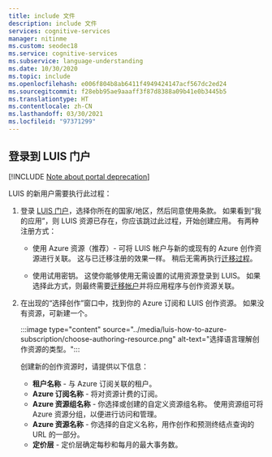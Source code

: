 ```yaml
---
title: include 文件
description: include 文件
services: cognitive-services
manager: nitinme
ms.custom: seodec18
ms.service: cognitive-services
ms.subservice: language-understanding
ms.date: 10/30/2020
ms.topic: include
ms.openlocfilehash: e006f804b8ab6411f4949424147acf567dc2ed24
ms.sourcegitcommit: f28ebb95ae9aaaff3f87d8388a09b41e0b3445b5
ms.translationtype: HT
ms.contentlocale: zh-CN
ms.lasthandoff: 03/30/2021
ms.locfileid: "97371299"
---
```

## <a name="sign-in-to-luis-portal"></a>登录到 LUIS 门户

[!INCLUDE [Note about portal deprecation](luis-portal-note.md)]

LUIS 的新用户需要执行此过程：

1. 登录 [LUIS 门户](https://www.luis.ai)，选择你所在的国家/地区，然后同意使用条款。 如果看到“我的应用”，则 LUIS 资源已存在，你应该跳过此过程，开始创建应用。 有两种注册方式：

    * 使用 Azure 资源（推荐）- 可将 LUIS 帐户与新的或现有的 Azure 创作资源进行关联。 这与已迁移注册的效果一样。 稍后无需再执行[迁移过程](../luis-migration-authoring.md#what-is-migration)。

    * 使用试用密钥。 这使你能够使用无需设置的试用资源登录到 LUIS。 如果选择此方式，则最终需要[迁移帐户](../luis-migration-authoring.md#migration-steps)并将应用程序与创作资源关联。

1. 在出现的“选择创作”窗口中，找到你的 Azure 订阅和 LUIS 创作资源。 如果没有资源，可新建一个。

    :::image type="content" source="../media/luis-how-to-azure-subscription/choose-authoring-resource.png" alt-text="选择语言理解创作资源的类型。":::
    
    创建新的创作资源时，请提供以下信息：
    * **租户名称** - 与 Azure 订阅关联的租户。
    * **Azure 订阅名称** - 将对资源计费的订阅。
    * **Azure 资源组名称** - 你选择或创建的自定义资源组名称。 使用资源组可将 Azure 资源分组，以便进行访问和管理。
    * **Azure 资源名称** - 你选择的自定义名称，用作创作和预测终结点查询的 URL 的一部分。
    * **定价层** - 定价层确定每秒和每月的最大事务数。


